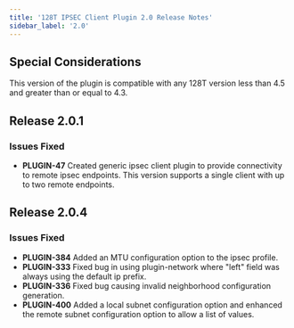 ```yaml
---
title: '128T IPSEC Client Plugin 2.0 Release Notes'
sidebar_label: '2.0'
---
```


## Special Considerations
This version of the plugin is compatible with any 128T version less than 4.5 and greater than or equal to 4.3.

## Release 2.0.1

### Issues Fixed

- **PLUGIN-47** Created generic ipsec client plugin to provide connectivity to remote ipsec endpoints. This version supports a single client with up to two remote endpoints.


## Release 2.0.4

### Issues Fixed

- **PLUGIN-384** Added an MTU configuration option to the ipsec profile.
- **PLUGIN-333** Fixed bug in using plugin-network where "left" field was always using the default ip prefix.
- **PLUGIN-336** Fixed bug causing invalid neighborhood configuration generation.
- **PLUGIN-400** Added a local subnet configuration option and enhanced the remote subnet configuration option to allow a list of values.
